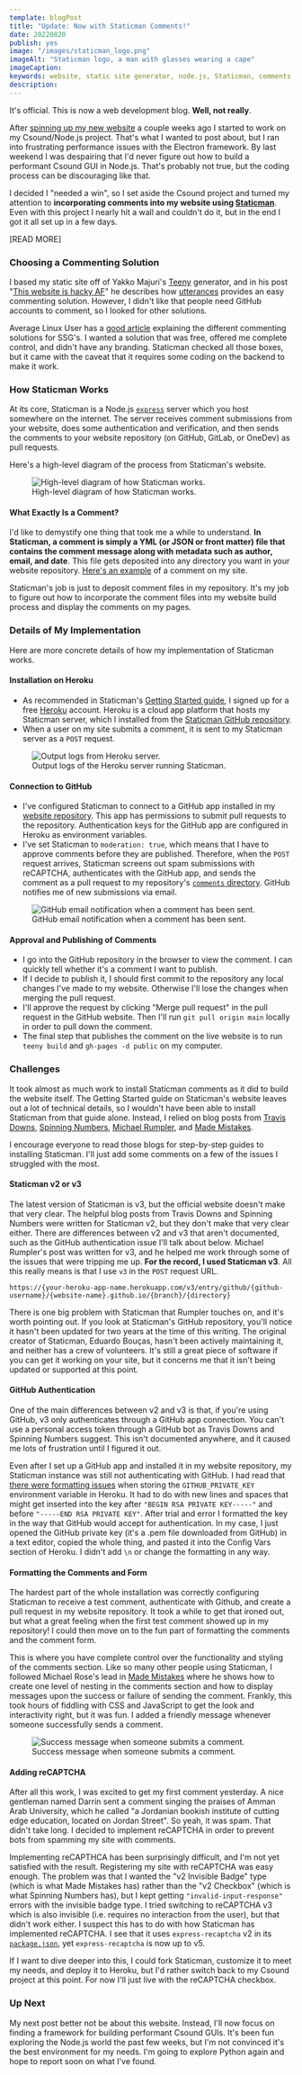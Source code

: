 ```yaml
---
template: blogPost
title: "Update: Now with Staticman Comments!"
date: 20220820
publish: yes
image: "/images/staticman_logo.png"
imageAlt: "Staticman logo, a man with glasses wearing a cape"
imageCaption:
keywords: website, static site generator, node.js, Staticman, comments, Heroku, GitHub, authentication, reCAPTCHA
description: 
---
```

It's official.  This is now a web development blog.  **Well, not really**.

After [spinning up my new website](/blog/update-new-website) a couple weeks ago I started to work on my Csound/Node.js project.  That's what I wanted to post about, but I ran into frustrating performance issues with the Electron framework.  By last weekend I was despairing that I'd never figure out how to build a performant Csound GUI in Node.js.  That's probably not true, but the coding process can be discouraging like that.

I decided I "needed a win", so I set aside the Csound project and turned my attention to **incorporating comments into my website using [Staticman](https://staticman.net/)**.  Even with this project I nearly hit a wall and couldn't do it, but in the end I got it all set up in a few days.

[READ MORE]

### Choosing a Commenting Solution

I based my static site off of Yakko Majuri's [Teeny](https://github.com/yakkomajuri/teeny) generator, and in his post "[This website is hacky AF](https://yakkomajuri.com/blog/hacky)" he describes how [utterances](https://utteranc.es/) provides an easy commenting solution.  However, I didn't like that people need GitHub accounts to comment, so I looked for other solutions.

Average Linux User has a [good article](https://averagelinuxuser.com/static-website-commenting/) explaining the different commenting solutions for SSG's. I wanted a solution that was free, offered me complete control, and didn't have any branding.  Staticman checked all those boxes, but it came with the caveat that it requires some coding on the backend to make it work.

### How Staticman Works

At its core, Staticman is a Node.js [`express`](https://expressjs.com/) server which you host somewhere on the internet.  The server receives comment submissions from your website, does some authentication and verification, and then sends the comments to your website repository (on GitHub, GitLab, or OneDev) as pull requests.

Here's a high-level diagram of the process from Staticman's website.

<figure><img src="/images/staticman_diagram.png" alt="High-level diagram of how Staticman works."><figcaption>High-level diagram of how Staticman works.</figcaption></figure>

#### What Exactly Is a Comment?

I'd like to demystify one thing that took me a while to understand.  **In Staticman, a comment is simply a YML (or JSON or front matter) file that contains the comment message along with metadata such as author, email, and date**.  This file gets deposited into any directory you want in your website repository.  [Here's an example](https://github.com/jasonhallen/jasonhallen.github.io/blob/main/static/comments/update-the-last-four-months/comment-1660681066445.yml) of a comment on my site.

Staticman's job is just to deposit comment files in my repository.  It's my job to figure out how to incorporate the comment files into my website build process and display the comments on my pages.

### Details of My Implementation

Here are more concrete details of how my implementation of Staticman works.

#### Installation on Heroku

* As recommended in Staticman's [Getting Started guide](https://staticman.net/docs/getting-started), I signed up for a free [Heroku](https://www.heroku.com/) account.  Heroku is a cloud app platform that hosts my Staticman server, which I installed from the [Staticman GitHub repository](https://github.com/eduardoboucas/staticman).
* When a user on my site submits a comment, it is sent to my Staticman server as a `POST` request.

<figure><img src="/images/heroku_server.png" alt="Output logs from Heroku server."><figcaption>Output logs of the Heroku server running Staticman.</figcaption></figure>

#### Connection to GitHub

* I've configured Staticman to connect to a GitHub app installed in my [website repository](https://github.com/jasonhallen/jasonhallen.github.io).  This app has permissions to submit pull requests to the repository.  Authentication keys for the GitHub app are configured in Heroku as environment variables.
* I've set Staticman to `moderation: true`, which means that I have to approve comments before they are published.  Therefore, when the `POST` request arrives, Staticman screens out spam submissions with reCAPTCHA, authenticates with the GitHub app, and sends the comment as a pull request to my repository's [`comments` directory](https://github.com/jasonhallen/jasonhallen.github.io/tree/main/static/comments).  GitHub notifies me of new submissions via email.

<figure><img src="/images/github_notification.png" alt="GitHub email notification when a comment has been sent."><figcaption>GitHub email notification when a comment has been sent.</figcaption></figure>

#### Approval and Publishing of Comments
* I go into the GitHub repository in the browser to view the comment.  I can quickly tell whether it's a comment I want to publish.
* If I decide to publish it, I should first commit to the repository any local changes I've made to my website. Otherwise I'll lose the changes when merging the pull request.
* I'll approve the request by clicking "Merge pull request" in the pull request in the GitHub website. Then I'll run `git pull origin main` locally in order to pull down the comment.
* The final step that publishes the comment on the live website is to run `teeny build` and `gh-pages -d public` on my computer.

### Challenges

It took almost as much work to install Staticman comments as it did to build the website itself. The Getting Started guide on Staticman's website leaves out a lot of technical details, so I wouldn't have been able to install Staticman from that guide alone.  Instead, I relied on blog posts from [Travis Downs](https://travisdowns.github.io/blog/2020/02/05/now-with-comments.html), [Spinning Numbers](https://spinningnumbers.org/a/staticman-heroku.html), [Michael Rumpler](https://www.mrumpler.at/comments-with-staticman/), and [Made Mistakes](https://mademistakes.com/mastering-jekyll/static-comments-improved/).

I encourage everyone to read those blogs for step-by-step guides to installing Staticman.  I'll just add some comments on a few of the issues I struggled with the most.

#### Staticman v2 or v3

The latest version of Staticman is v3, but the official website doesn't make that very clear.  The helpful blog posts from Travis Downs and Spinning Numbers were written for Staticman v2, but they don't make that very clear either.  There are differences between v2 and v3 that aren't documented, such as the GitHub authentication issue I'll talk about below.  Michael Rumpler's post was written for v3, and he helped me work through some of the issues that were tripping me up.  **For the record, I used Staticman v3**.  All this really means is that I use `v3` in the `POST` request URL.

`https://{your-heroku-app-name.herokuapp.com/v3/entry/github/{github-username}/{website-name}.github.io/{branch}/{directory}`

There is one big problem with Staticman that Rumpler touches on, and it's worth pointing out.  If you look at Staticman's GitHub repository, you'll notice it hasn't been updated for two years at the time of this writing.  The original creator of Staticman, Eduardo Bouças, hasn't been actively maintaining it, and neither has a crew of volunteers.  It's still a great piece of software if you can get it working on your site, but it concerns me that it isn't being updated or supported at this point.

#### GitHub Authentication

One of the main differences between v2 and v3 is that, if you're using GitHub, v3 only authenticates through a GitHub app connection.  You can't use a personal access token through a GitHub bot as Travis Downs and Spinning Numbers suggest.  This isn't documented anywhere, and it caused me lots of frustration until I figured it out.

Even after I set up a GitHub app and installed it in my website repository, my Staticman instance was still not authenticating with GitHub.  I had read that [there were formatting issues](https://github.com/eduardoboucas/staticman/issues/406) when storing the `GITHUB_PRIVATE_KEY` environment variable in Heroku.  It had to do with new lines and spaces that might get inserted into the key after `"BEGIN RSA PRIVATE KEY-----"` and before `"-----END RSA PRIVATE KEY"`.  After trial and error I formatted the key in the way that GitHub would accept for authentication.  In my case, I just opened the GitHub private key (it's a .pem file downloaded from GitHub) in a text editor, copied the whole thing, and pasted it into the Config Vars section of Heroku.  I didn't add `\n` or change the formatting in any way.

#### Formatting the Comments and Form

The hardest part of the whole installation was correctly configuring Staticman to receive a test comment, authenticate with Github, and create a pull request in my website repository.  It took a while to get that ironed out, but what a great feeling when the first test comment showed up in my repository!  I could then move on to the fun part of formatting the comments and the comment form.

This is where you have complete control over the functionality and styling of the comments section.  Like so many other people using Staticman, I followed Michael Rose's lead in [Made Mistakes](https://mademistakes.com/mastering-jekyll/static-comments-improved/) where he shows how to create one level of nesting in the comments section and how to display messages upon the success or failure of sending the comment.  Frankly, this took hours of fiddling with CSS and JavaScript to get the look and interactivity right, but it was fun.  I added a friendly message whenever someone successfully sends a comment.

<figure><img src="/images/comments_success_message.png" alt="Success message when someone submits a comment."><figcaption>Success message when someone submits a comment.</figcaption></figure>

#### Adding reCAPTCHA

After all this work, I was excited to get my first comment yesterday.  A nice gentleman named Darrin sent a comment singing the praises of Amman Arab University, which he called "a Jordanian bookish institute of cutting edge education, located on Jordan Street".  So yeah, it was spam.  That didn't take long.  I decided to implement reCAPTCHA in order to prevent bots from spamming my site with comments.

Implementing reCAPTHCA has been surprisingly difficult, and I'm not yet satisfied with the result.  Registering my site with reCAPTCHA was easy enough.  The problem was that I wanted the "v2 Invisible Badge" type (which is what Made Mistakes has) rather than the "v2 Checkbox" (which is what Spinning Numbers has), but I kept getting `"invalid-input-response"` errors with the invisible badge type.  I tried switching to reCAPTCHA v3 which is also invisible (i.e. requires no interaction from the user), but that didn't work either.  I suspect this has to do with how Staticman has implemented reCAPTCHA.  I see that it uses `express-recaptcha` v2 in its [`package.json`](https://github.com/eduardoboucas/staticman/blob/master/package.json), yet `express-recaptcha` is now up to v5.

If I want to dive deeper into this, I could fork Staticman, customize it to meet my needs, and deploy it to Heroku, but I'd rather switch back to my Csound project at this point.  For now I'll just live with the reCAPTCHA checkbox.

### Up Next

My next post better not be about this website.  Instead, I'll now focus on finding a framework for building performant Csound GUIs.  It's been fun exploring the Node.js world the past few weeks, but I'm not convinced it's the best environment for my needs.  I'm going to explore Python again and hope to report soon on what I've found.